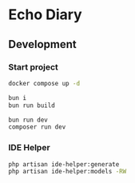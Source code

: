 # Echo Diary

## Development

### Start project

```bash
docker compose up -d

bun i
bun run build

bun run dev
composer run dev
```

### IDE Helper

```bash
php artisan ide-helper:generate
php artisan ide-helper:models -RW
```
